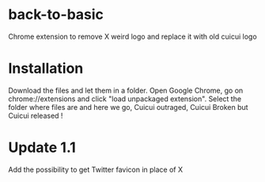 # back-to-basic
Chrome extension to remove X weird logo and replace it with old cuicui logo

# Installation 
Download the files and let them in a folder. Open Google Chrome, go on chrome://extensions and click "load unpackaged extension". Select the folder where files are and here we go, Cuicui outraged, Cuicui Broken but Cuicui released !

# Update 1.1

Add the possibility to get Twitter favicon in place of X

